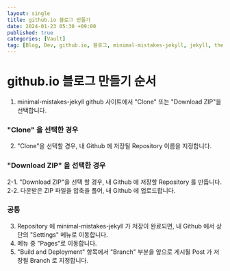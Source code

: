 ```yaml
---
layout: single
title: github.io 블로그 만들기
date: 2024-01-23 05:30 +09:00
published: true
categories: [Vault]
tag: [Blog, Dev, github.io, 블로그, minimal-mistakes-jekyll, jekyll, theme]
---
```


# github.io 블로그 만들기 순서

1. minimal-mistakes-jekyll github 사이트에서 "Clone" 또는 "Download ZIP"을 선택합니다.

### "Clone" 을 선택한 경우
2. "Clone"을 선택할 경우, 내 Github 에 저장될 Repository 이름을 지정합니다. 

### "Download ZIP" 을 선택한 경우
2-1. "Download ZIP"을 선택 할 경우, 내 Github 에 저장할 Repository 를 만듭니다. 
2-2. 다운받은 ZIP 파일을 압축을 풀어, 내 Github 에 업로드합니다.

### 공통
3. Repository 에 minimal-mistakes-jekyll 가 저장이 완료되면, 내 Github 에서 상단의 "Settings" 메뉴로 이동합니다. 
4. 메뉴 중 "Pages"로 이동합니다. 
5. "Build and Deployment" 항목에서 "Branch" 부분을 앞으로 게시될 Post 가 저장될 Branch 로 지정합니다. 
